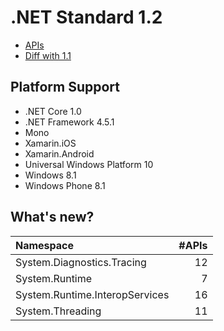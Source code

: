 # .NET Standard 1.2

* [APIs](netstandard1.2_ref.md)
* [Diff with 1.1](netstandard1.2_diff.md)

## Platform Support

* .NET Core 1.0
* .NET Framework 4.5.1
* Mono
* Xamarin.iOS
* Xamarin.Android
* Universal Windows Platform 10
* Windows 8.1
* Windows Phone 8.1

## What's new?

| Namespace                      | #APIs |
|:-------------------------------|------:| 
| System.Diagnostics.Tracing     |    12 |
| System.Runtime                 |     7 |
| System.Runtime.InteropServices |    16 |
| System.Threading               |    11 |
